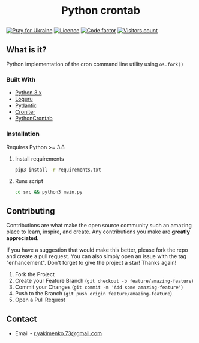 # <p align="center">Python crontab</p>

[![Pray for Ukraine](https://img.shields.io/badge/made_in-ukraine-ffd700.svg?labelColor=0057b7)](https://stand-with-ukraine.pp.ua)
[![Licence](https://img.shields.io/github/license/yakimenko73/python-crontab)](https://github.com/yakimenko73/python-crontab/blob/master/LICENSE)
[![Code factor](https://www.codefactor.io/repository/github/yakimenko73/python-crontab/badge)](https://www.codefactor.io/repository/github/yakimenko73/python-crontab)
[![Visitors count](https://shields-io-visitor-counter.herokuapp.com/badge?page=ESKYoung.shields-io-visitor-counter&color=1D70B8&logo=GitHub&logoColor=FFFFFF&style=flat-square)](https://github.com/yakimenko73/python-crontab)

## What is it?

Python implementation of the cron command line utility using `os.fork()`

### Built With

* [Python 3.x](https://www.python.org/)
* [Loguru](https://github.com/Delgan/loguru)
* [Pydantic](https://github.com/pydantic/pydantic)
* [Croniter](https://github.com/kiorky/croniter)
* [PythonCrontab](https://gitlab.com/doctormo/python-crontab)

### Installation

Requires Python >= 3.8

1. Install requirements
   ```sh
   pip3 install -r requirements.txt
   ```
2. Runs script
   ```sh
   cd src && python3 main.py
   ```

## Contributing

Contributions are what make the open source community such an amazing place to learn, inspire, and create. Any
contributions you make are **greatly appreciated**.

If you have a suggestion that would make this better, please fork the repo and create a pull request. You can also
simply open an issue with the tag "enhancement". Don't forget to give the project a star! Thanks again!

1. Fork the Project
2. Create your Feature Branch (`git checkout -b feature/amazing-feature`)
3. Commit your Changes (`git commit -m 'Add some amazing-feature'`)
4. Push to the Branch (`git push origin feature/amazing-feature`)
5. Open a Pull Request

## Contact

* Email - r.yakimenko.73@gmail.com
